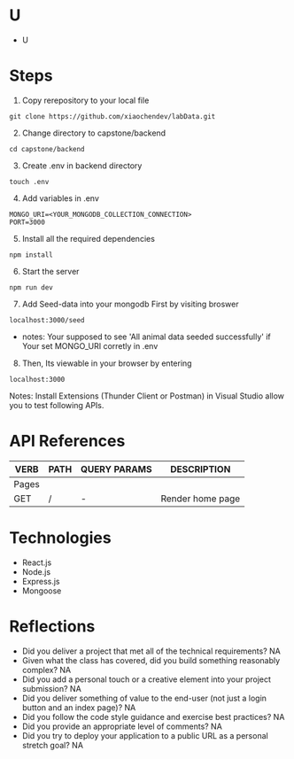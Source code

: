 # U
- U


# Steps
1. Copy rerepository to your local file
```
git clone https://github.com/xiaochendev/labData.git
```

2. Change directory to capstone/backend
```
cd capstone/backend
```

3. Create .env in backend directory
```
touch .env
```

4. Add variables in .env
```
MONGO_URI=<YOUR_MONGODB_COLLECTION_CONNECTION>
PORT=3000
```

5. Install all the required dependencies
```
npm install
```

6. Start the server
```
npm run dev
```

7. Add Seed-data into your mongodb First by visiting broswer
```
localhost:3000/seed
```

- notes: Your supposed to see 'All animal data seeded successfully' if Your set MONGO_URI corretly in .env

8. Then, Its viewable in your browser by entering
```
localhost:3000
```

Notes: Install Extensions (Thunder Client or Postman) in Visual Studio allow you to test following APIs.

# API References
|  VERB |   PATH | QUERY PARAMS | DESCRIPTION |
|----------|----------|--------|------------------------------|
| Pages |   |   |   |
|  GET  | / |  - |  Render home page|


# Technologies
- React.js
- Node.js
- Express.js
- Mongoose

# Reflections
- Did you deliver a project that met all of the technical requirements?
    NA
- Given what the class has covered, did you build something reasonably complex?
    NA
- Did you add a personal touch or a creative element into your project submission?
    NA
- Did you deliver something of value to the end-user (not just a login button and an index page)?
    NA
- Did you follow the code style guidance and exercise best practices?
    NA
- Did you provide an appropriate level of comments?
    NA
- Did you try to deploy your application to a public URL as a personal stretch goal?
    NA